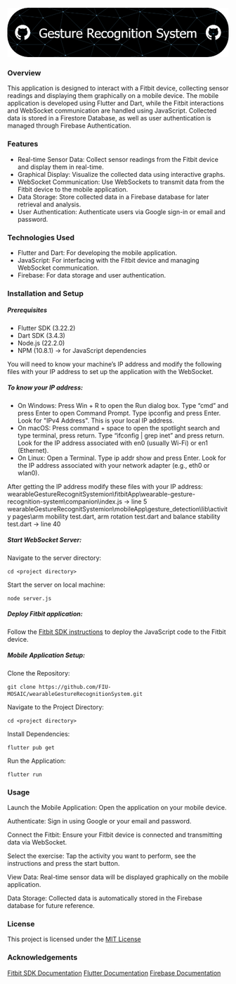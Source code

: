 ![Header](./header.png)
### Overview
This application is designed to interact with a Fitbit device, collecting sensor readings and displaying them graphically on a mobile device. The mobile application is developed using Flutter and Dart, while the Fitbit interactions and WebSocket communication are handled using JavaScript. Collected data is stored in a Firestore Database, as well as user authentication is managed through Firebase Authentication.
### Features
- Real-time Sensor Data: Collect sensor readings from the Fitbit device and display them in real-time.
- Graphical Display: Visualize the collected data using interactive graphs.
- WebSocket Communication: Use WebSockets to transmit data from the Fitbit device to the mobile application.
- Data Storage: Store collected data in a Firebase database for later retrieval and analysis.
- User Authentication: Authenticate users via Google sign-in or email and password.

### Technologies Used
- Flutter and Dart: For developing the mobile application.
- JavaScript: For interfacing with the Fitbit device and managing WebSocket communication.
- Firebase: For data storage and user authentication.

### Installation and Setup
##### Prerequisites
- Flutter SDK (3.22.2)
- Dart SDK (3.4.3)
- Node.js (22.2.0)
- NPM (10.8.1) -> for JavaScript dependencies

You will need to know your machine’s IP address and modify the following files with your IP address to set up the application with the WebSocket.

##### To know your IP address:
- On Windows:
Press Win + R to open the Run dialog box.
Type “cmd” and press Enter to open Command Prompt.
Type ipconfig and press Enter.
Look for "IPv4 Address". This is your local IP address.
- On macOS:
Press command + space to open the spotlight search and type terminal, press return.
Type “ifconfig | grep inet” and press return.
Look for the IP address associated with en0 (usually Wi-Fi) or en1 (Ethernet).
- On Linux:
Open a Terminal.
Type ip addr show and press Enter.
Look for the IP address associated with your network adapter (e.g., eth0 or wlan0).

After getting the IP address modify these files with your IP address:
wearableGestureRecognitSystemion\fitbitApp\wearable-gesture-recognition-system\companion\index.js -> line 5
wearableGestureRecognitSystemion\mobileApp\gesture_detection\lib\activity pages\arm mobility test.dart, arm rotation test.dart and balance stability test.dart -> line 40 



##### Start WebSocket Server:
Navigate to the server directory:
```
cd <project directory> 
```
Start the server on local machine:
```
node server.js
```
##### Deploy Fitbit application:
Follow the [Fitbit SDK instructions](https://dev.fitbit.com/getting-started/) to deploy the JavaScript code to the Fitbit device.

##### Mobile Application Setup:
Clone the Repository:
```
git clone https://github.com/FIU-MOSAIC/wearableGestureRecognitionSystem.git
```
Navigate to the Project Directory:
```
cd <project directory> 
```
Install Dependencies:
```
flutter pub get
```
Run the Application:
```
flutter run
```
### Usage
Launch the Mobile Application:
Open the application on your mobile device.

Authenticate:
Sign in using Google or your email and password.

Connect the Fitbit:
Ensure your Fitbit device is connected and transmitting data via WebSocket.

Select the exercise:
Tap the activity you want to perform, see the instructions and press the start button.

View Data:
Real-time sensor data will be displayed graphically on the mobile application.

Data Storage:
Collected data is automatically stored in the Firebase database for future reference.

### License
This project is licensed under the [MIT License](https://opensource.org/license/mit)

### Acknowledgements
[Fitbit SDK Documentation](https://dev.fitbit.com/build/guides/)
[Flutter Documentation](https://docs.flutter.dev/get-started/install)
[Firebase Documentation](https://firebase.google.com/docs)
